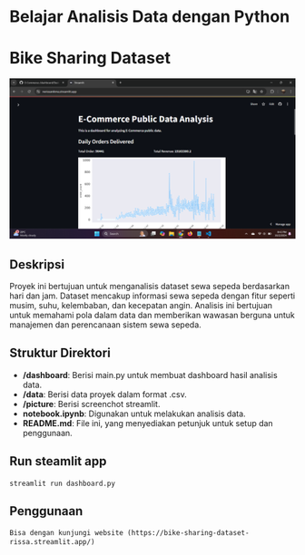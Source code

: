 # Belajar Analisis Data dengan Python
# Bike Sharing Dataset

![Bike Sharing Dataset Dashboard](https://github.com/NerissaNikmatul/E-Commerce-/blob/main/Picture/Screenshot%202024-10-02%20204213.png)

## Deskripsi
Proyek ini bertujuan untuk menganalisis dataset sewa sepeda berdasarkan hari dan jam. Dataset mencakup informasi sewa sepeda dengan fitur seperti musim, suhu, kelembaban, dan kecepatan angin. Analisis ini bertujuan untuk memahami pola dalam data dan memberikan wawasan berguna untuk manajemen dan perencanaan sistem sewa sepeda.

## Struktur Direktori
- **/dashboard**: Berisi main.py untuk membuat dashboard hasil analisis data.
- **/data**: Berisi data proyek dalam format .csv.
- **/picture**: Berisi screenchot streamlit.
- **notebook.ipynb**: Digunakan untuk melakukan analisis data.
- **README.md**: File ini, yang menyediakan petunjuk untuk setup dan penggunaan.

## Run steamlit app
```
streamlit run dashboard.py
```
## Penggunaan
```
Bisa dengan kunjungi website (https://bike-sharing-dataset-rissa.streamlit.app/)
```
